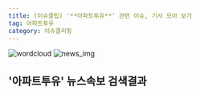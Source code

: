 ```yaml
---
title: (이슈클립) '**아파트투유**' 관련 이슈, 기사 모아 보기
tag: 아파트투유
category: 이슈클리핑
---
```

![wordcloud](https://s3.ap-northeast-2.amazonaws.com/lyrics101-wordcloud/2018-09-20-1537416362.png)
![news_img](https://user-images.githubusercontent.com/42597476/44507050-1206f400-a6e4-11e8-8d98-7ffbfebb353f.png)
## **'**아파트투유**'** 뉴스속보 검색결과

